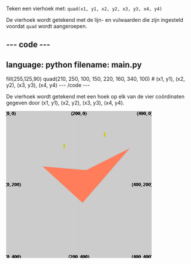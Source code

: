 Teken een vierhoek met: `quad(x1, y1, x2, y2, x3, y3, x4, y4)`

De vierhoek wordt getekend met de lijn- en vulwaarden die zijn ingesteld voordat `quad` wordt aangeroepen.

--- code ---
---
language: python
filename: main.py
---
  fill(255,125,90) quad(210, 250, 100, 150, 220, 160, 340, 100) # (x1, y1), (x2, y2), (x3, y3), (x4, y4) --- /code ---

De vierhoek wordt getekend met een hoek op elk van de vier coördinaten gegeven door (x1, y1), (x2, y2), (x3, y3), (x4, y4).

![The output area showing a quad with corners at the coordinates from the code.](images/example.png)
